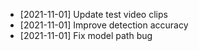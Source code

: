 - [2021-11-01] Update test video clips
- [2021-11-01] Improve detection accuracy
- [2021-11-01] Fix model path bug
